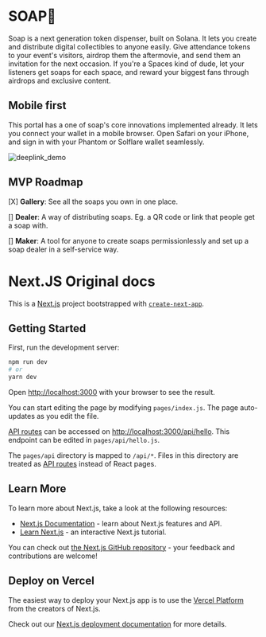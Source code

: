 # SOAP🧼
Soap is a next generation token dispenser, built on Solana. It lets you create and distribute digital collectibles to anyone easily. Give attendance tokens to your event's visitors, airdrop them the aftermovie, and send them an invitation for the next occasion. If you're a Spaces kind of dude, let your listeners get soaps for each space, and reward your biggest fans through airdrops and exclusive content.

## Mobile first
This portal has a one of soap's core innovations implemented already. It lets you connect your wallet in a mobile browser. Open Safari on your iPhone, and sign in with your Phantom or Solflare wallet seamlessly.

![deeplink_demo](/static/deeplink_demo.gif)


## MVP Roadmap
[X] **Gallery**: See all the soaps you own in one place.

[] **Dealer**: A way of distributing soaps. Eg. a QR code or link that people get a soap with.

[] **Maker**: A tool for anyone to create soaps permissionlessly and set up a soap dealer in a self-service way. 



# Next.JS Original docs

This is a [Next.js](https://nextjs.org/) project bootstrapped with [`create-next-app`](https://github.com/vercel/next.js/tree/canary/packages/create-next-app).

## Getting Started

First, run the development server:

```bash
npm run dev
# or
yarn dev
```

Open [http://localhost:3000](http://localhost:3000) with your browser to see the result.

You can start editing the page by modifying `pages/index.js`. The page auto-updates as you edit the file.

[API routes](https://nextjs.org/docs/api-routes/introduction) can be accessed on [http://localhost:3000/api/hello](http://localhost:3000/api/hello). This endpoint can be edited in `pages/api/hello.js`.

The `pages/api` directory is mapped to `/api/*`. Files in this directory are treated as [API routes](https://nextjs.org/docs/api-routes/introduction) instead of React pages.

## Learn More

To learn more about Next.js, take a look at the following resources:

- [Next.js Documentation](https://nextjs.org/docs) - learn about Next.js features and API.
- [Learn Next.js](https://nextjs.org/learn) - an interactive Next.js tutorial.

You can check out [the Next.js GitHub repository](https://github.com/vercel/next.js/) - your feedback and contributions are welcome!

## Deploy on Vercel

The easiest way to deploy your Next.js app is to use the [Vercel Platform](https://vercel.com/new?utm_medium=default-template&filter=next.js&utm_source=create-next-app&utm_campaign=create-next-app-readme) from the creators of Next.js.

Check out our [Next.js deployment documentation](https://nextjs.org/docs/deployment) for more details.
